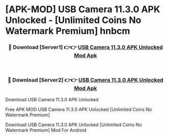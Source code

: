 # [APK-MOD] USB Camera 11.3.0 APK Unlocked - [Unlimited Coins No Watermark Premium] hnbcm



<div align="center">
<h3>🔴 Download [Server1] 👉👉 <a href="https://momento.my/?title=USB_Camera_11.3.0_APK_Unlocked">USB Camera 11.3.0 APK Unlocked Mod Apk</a></h3><br>

<h3>🔴 Download [Server2] 👉👉 <a href="https://momento.my/?title=USB_Camera_11.3.0_APK_Unlocked">USB Camera 11.3.0 APK Unlocked Mod Apk</a></h3>
</div>



Download USB Camera 11.3.0 APK Unlocked 

Free APK MOD USB Camera 11.3.0 APK Unlocked [Unlimited Coins No Watermark Premium]

Download USB Camera 11.3.0 APK Unlocked [Unlimited Coins No Watermark Premium] Mod For Android
